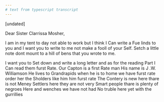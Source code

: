 ```yaml
---
# text from typescript transcript
---
```

[undated]

Dear Sister Clarrissa Mosher,

I am in my tent to day not able to work but I think I Can write a Fue linds to you and I want you to write to me not make a fooll of your Self. Setch a little note dont mount to a hill of bens that you wrote to me. 

I want you to Set down and write a long letter and as for the reading Part I Can read them furst Rate. Our Capton is a first Rate man  His name is J .W. Williamson  He lives to Grandrapids when he is to home we have furst rate order her the Sholders like him him furst rate  The Contery is new here thare is not Meney Settlers here they are not very Smart people thare is plenty of negroes Here and wenches we have not had No truble here yet with the gurrillies